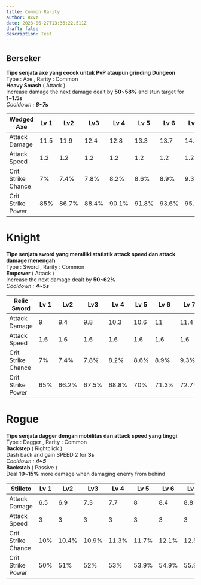 ```yaml
---
title: Common Rarity
author: Rxvz
date: 2023-06-27T13:36:22.511Z
draft: false
description: Test
---
```

## Berseker

**Tipe senjata axe yang cocok untuk PvP ataupun grinding Dungeon**\
Type : Axe , Rarity : Common\
**Heavy Smash** ( Attack )\
Increase damage the next damage dealt by **50~58%** and stun target for **1~1.5s**\
*Cooldown : **8~7s***

| Wedged Axe         | Lv 1 | Lv2   | Lv3   | Lv 4  | Lv 5  | Lv 6  | Lv 7  | Lv 8  | Lv 9  |
| ------------------ | ---- | ----- | ----- | ----- | ----- | ----- | ----- | ----- | ----- |
| Attack Damage      | 11.5 | 11.9  | 12.4  | 12.8  | 13.3  | 13.7  | 14.1  | 14.5  | 14.9  |
| Attack Speed       | 1.2  | 1.2   | 1.2   | 1.2   | 1.2   | 1.2   | 1.2   | 1.2   | 1.2   |
| Crit Strike Chance | 7%   | 7.4%  | 7.8%  | 8.2%  | 8.6%  | 8.9%  | 9.3%  | 9.7%  | 10%   |
| Crit Strike Power  | 85%  | 86.7% | 88.4% | 90.1% | 91.8% | 93.6% | 95.5% | 97.3% | 99.2% |

# Knight

**Tipe senjata sword yang memiliki statistik attack speed dan attack damage menengah**\
Type : Sword , Rarity : Common\
**Empower** ( Attack )\
Increase the next damage dealt by **50~62%**\
*Cooldown : **4~5s***

| Relic Sword        | Lv 1 | Lv2   | Lv3   | Lv 4  | Lv 5 | Lv 6  | Lv 7  | Lv 8 | Lv 9  |
| ------------------ | ---- | ----- | ----- | ----- | ---- | ----- | ----- | ---- | ----- |
| Attack Damage      | 9    | 9.4   | 9.8   | 10.3  | 10.6 | 11    | 11.4  | 11.8 | 12.2  |
| Attack Speed       | 1.6  | 1.6   | 1.6   | 1.6   | 1.6  | 1.6   | 1.6   | 1.6  | 1.6   |
| Crit Strike Chance | 7%   | 7.4%  | 7.8%  | 8.2%  | 8.6% | 8.9%  | 9.3%  | 9.7% | 10%   |
| Crit Strike Power  | 65%  | 66.2% | 67.5% | 68.8% | 70%  | 71.3% | 72.7% | 74%  | 75.3% |

# Rogue

**Tipe senjata dagger dengan mobilitas dan attack speed yang tinggi**\
Type : Dagger , Rarity : Common\
**Backstep** ( Rightclick )\
Dash back and gain SPEED 2 for **3s**\
*Cooldown : **4~5***\
**Backstab** ( Passive )\
Deal **10~15%** more damage when damaging enemy from behind

| Stilleto           | Lv 1 | Lv2   | Lv3   | Lv 4  | Lv 5  | Lv 6  | Lv 7  | Lv 8  | Lv 9  |
| ------------------ | ---- | ----- | ----- | ----- | ----- | ----- | ----- | ----- | ----- |
| Attack Damage      | 6.5  | 6.9   | 7.3   | 7.7   | 8     | 8.4   | 8.8   | 9.1   | 9.5   |
| Attack Speed       | 3    | 3     | 3     | 3     | 3     | 3     | 3     | 3     | 3     |
| Crit Strike Chance | 10%  | 10.4% | 10.9% | 11.3% | 11.7% | 12.1% | 12.5% | 12.9% | 13.3% |
| Crit Strike Power  | 50%  | 51%   | 52%   | 53%   | 53.9% | 54.9% | 55.9% | 57%   | 58%   |
